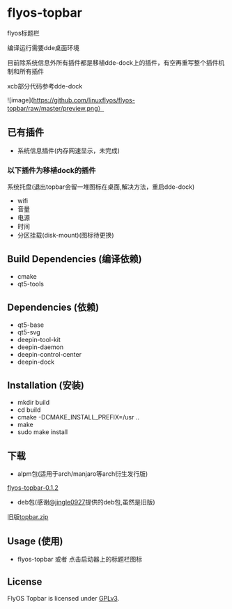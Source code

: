 # flyos-topbar
flyos标题栏

编译运行需要dde桌面环境

目前除系统信息外所有插件都是移植dde-dock上的插件，有空再重写整个插件机制和所有插件

xcb部分代码参考dde-dock

![image](https://github.com/linuxflyos/flyos-topbar/raw/master/preview.png）

## 已有插件

* 系统信息插件(内存网速显示，未完成)

### 以下插件为移植dock的插件
系统托盘(退出topbar会留一堆图标在桌面,解决方法，重启dde-dock)

* wifi
* 音量
* 电源
* 时间
* 分区挂载(disk-mount)(图标待更换)

## Build Dependencies (编译依赖)

* cmake
* qt5-tools

## Dependencies (依赖)

* qt5-base
* qt5-svg
* deepin-tool-kit
* deepin-daemon
* deepin-control-center
* deepin-dock

## Installation (安装)

* mkdir build
* cd build
* cmake -DCMAKE_INSTALL_PREFIX=/usr ..
* make
* sudo make install

## 下载

* alpm包(适用于arch/manjaro等arch衍生发行版)

[flyos-topbar-0.1.2](https://coding.net/u/xiayesuifeng/p/flyos-mirrors/git/raw/master/x86_64/flyos-topbar-0.1.2-1-x86_64.pkg.tar.xz)

* deb包(感谢[@jingle0927](https://github.com/jingle0927)提供的deb包,虽然是旧版)

旧版[topbar.zip](https://github.com/linuxflyos/flyos-topbar/files/1168638/topbar.zip)

## Usage (使用)

* flyos-topbar 或者 点击启动器上的标题栏图标

## License

FlyOS Topbar is licensed under [GPLv3](LICENSE).
